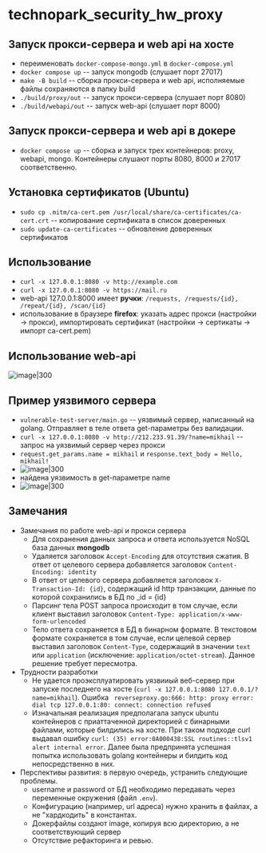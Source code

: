 # technopark_security_hw_proxy

## Запуск прокси-сервера и web api на хосте

- переименовать `docker-compose-mongo.yml` в `docker-compose.yml`
- `docker compose up` -- запуск mongodb (слушает порт 27017)
- `make -B build` -- сборка прокси-сервера и web api, исполняемые файлы сохраняются в папку build
- `./build/proxy/out` -- запуск прокси-сервера (слушает порт 8080)
- `./build/webapi/out` -- запуск web-api (слушает порт 8000)

## Запуск прокси-сервера и web api в докере

- `docker compose up` -- сборка и запуск трех контейнеров: proxy, webapi, mongo. Контейнеры слушают порты 8080, 8000 и 27017 соответственно. 

## Установка сертификатов (Ubuntu)

- `sudo cp .mitm/ca-cert.pem /usr/local/share/ca-certificates/ca-cert.crt` -- копирование сертификата в список доверенных
- `sudo update-ca-certificates` -- обновление доверенных сертификатов

## Использование

- `curl -x 127.0.0.1:8080 -v http://example.com`
- `curl -x 127.0.0.1:8080 -v https://mail.ru`
- web-api 127.0.0.1:8000 имеет **ручки**: `/requests, /requests/{id}, /repeat/{id}, /scan/{id}` 
- использование в браузере **firefox**: указать адрес прокси (настройки -> прокси), импортировать сертификат (настройки -> сертикаты -> импорт ca-cert.pem)

## Использование web-api
 
![image|300](https://github.com/mmikhail2001/technopark_security_hw_proxy/assets/71098937/aa32906d-f5ae-49bf-8950-15b419bca8b1)

## Пример уязвимого сервера 
- `vulnerable-test-server/main.go` -- уязвимый сервер, написанный на golang. Отправляет в теле ответа get-параметры без валидации.
- `curl -x 127.0.0.1:8080 -v http://212.233.91.39/?name=mikhail` -- запрос на уязвимый сервер через прокси
- `request.get_params.name = mikhail` и `response.text_body = Hello, mikhail!`
- ![image|300](https://github.com/mmikhail2001/technopark_security_hw_proxy/assets/71098937/4cb9a3b0-bb48-4518-8435-f091b61963ea)
- найдена уязвимость в get-параметре name
- ![image|300](https://github.com/mmikhail2001/technopark_security_hw_proxy/assets/71098937/4038fc77-d78a-4c3e-a8e4-3a8e9245b1d7)

## Замечания
- Замечания по работе web-api и прокси сервера
	- Для сохранения данных запроса и ответа используется NoSQL база данных **mongodb**
	- Удаляется заголовок `Accept-Encoding` для отсутствия сжатия. В ответ от целевого сервера добавляется заголовок `Content-Encoding: identity`
	- В ответ от целевого сервера добавляется заголовок `X-Transaction-Id: {id}`, содержащий id http транзакции, данные по которой сохранились в БД по _id = {id}
	- Парсинг тела POST запроса происходит в том случае, если клиент выставил заголовок `Content-Type: application/x-www-form-urlencoded`
	- Тело ответа сохраняется в БД в бинарном формате. В текстовом формате сохраняется в том случае, если целевой сервер выставил заголовок `Content-Type`, содержащий в значении `text` или `application` (исключение: `application/octet-stream`). Данное решение требует пересмотра.
- Трудности разработки
	- Не удается проэксплуатировать уязвииый веб-сервер при запуске последнего на хосте (`curl -x 127.0.0.1:8080 127.0.0.1/?name=mikhail`). Ошибка ` reverseproxy.go:666: http: proxy error: dial tcp 127.0.0.1:80: connect: connection refused`
	- Изначальная реализация предполагала запуск ubuntu контейнеров с приаттаченной директорией с бинарными файлами, которые билдились на хосте. При таком подходе curl выдавал ошибку `curl: (35) error:0A000438:SSL routines::tlsv1 alert internal error`. Далее была предпринята успешная попытка использовать golang контейнеры и билдить код непосредственно в них. 
- Перспективы развития: в первую очередь, устранить следующие проблемы.
	- username и password от БД необходимо передавать через переменные окружения (файл `.env`).
	- Конфигурацию (например, url адреса) нужно хранить в файлах, а не "хардкодить" в константах.
	- Докерфайлы создают image, копируя всю директорию, а не соответствующий сервер
	- Отсутствие рефакторинга и ревью.
